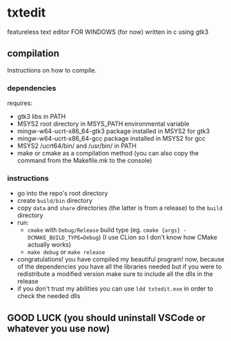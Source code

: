 # txtedit
featureless text editor FOR WINDOWS (for now) written in c using gtk3

## compilation
Instructions on how to compile.

### dependencies
requires:
- gtk3 libs in PATH
- MSYS2 root directory in MSYS_PATH environmental variable
- mingw-w64-ucrt-x86_64-gtk3 package installed in MSYS2 for gtk3
- mingw-w64-ucrt-x86_64-gcc package installed in MSYS2 for gcc
- MSYS2 /ucrt64/bin/ and /usr/bin/ in PATH
- make or cmake as a compilation method (you can also copy the command from the Makefile.mk to the console)

### instructions
- go into the repo's root directory
- create `build/bin` directory
- copy `data` and `share` directories (the latter is from a release) to the `build` directory
- run:
    - `cmake` with `Debug/Release` build type (eg. `cmake {args} -DCMAKE_BUILD_TYPE=Debug`) (I use CLion so I don't know how CMake actually works)
    - `make debug` or `make release`
- congratulations! you have compiled my beautiful program! now, because of the dependencies you have all the libraries needed but if you were to redistribute a modified version make sure to include all the dlls in the release
- if you don't trust my abilities you can use `ldd txtedit.exe` in order to check the needed dlls

## GOOD LUCK (you should uninstall VSCode or whatever you use now)
